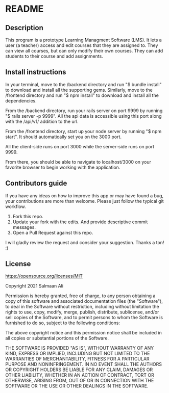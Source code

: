 # README

## Description

This program is a prototype Learning Managment Software (LMS). It lets a user (a teacher) access and edit courses that they are assigned to. They can view all courses, but can only modify their own courses. They can add students to their course and add assignments.

## Install instructions

In your terminal, move to the /backend directory and run "$ bundle install" to download and install all the supporting gems. Similarly, move to the /frontend directory and run "$ npm install" to download and install all the dependencies.

From the /backend directory, run your rails server on port 9999 by running "$ rails server -p 9999". All the api data is accessible using this port along with the /api/v1/ addition to the url.

From the /frontend directory, start up your node server by running "$ npm start". It should automatically set you on the 3000 port.

All the client-side runs on port 3000 while the server-side runs on port 9999. 

From there, you should be able to navigate to localhost/3000 on your favorite browser to begin working with the application.

## Contributors guide

If you have any ideas on how to improve this app or may have found a bug, your contributions are more than welcome. Please just follow the typical git workflow.

  1. Fork this repo.
  2. Update your fork with the edits. And provide descriptive commit messages.
  3. Open a Pull Request against this repo.

I will gladly review the request and consider your suggestion. Thanks a ton! :)

## License

https://opensource.org/licenses/MIT

Copyright 2021 Salmaan Ali

Permission is hereby granted, free of charge, to any person obtaining a copy of this software and associated documentation files (the "Software"), to deal in the Software without restriction, including without limitation the rights to use, copy, modify, merge, publish, distribute, sublicense, and/or sell copies of the Software, and to permit persons to whom the Software is furnished to do so, subject to the following conditions:

The above copyright notice and this permission notice shall be included in all copies or substantial portions of the Software.

THE SOFTWARE IS PROVIDED "AS IS", WITHOUT WARRANTY OF ANY KIND, EXPRESS OR IMPLIED, INCLUDING BUT NOT LIMITED TO THE WARRANTIES OF MERCHANTABILITY, FITNESS FOR A PARTICULAR PURPOSE AND NONINFRINGEMENT. IN NO EVENT SHALL THE AUTHORS OR COPYRIGHT HOLDERS BE LIABLE FOR ANY CLAIM, DAMAGES OR OTHER LIABILITY, WHETHER IN AN ACTION OF CONTRACT, TORT OR OTHERWISE, ARISING FROM, OUT OF OR IN CONNECTION WITH THE SOFTWARE OR THE USE OR OTHER DEALINGS IN THE SOFTWARE.